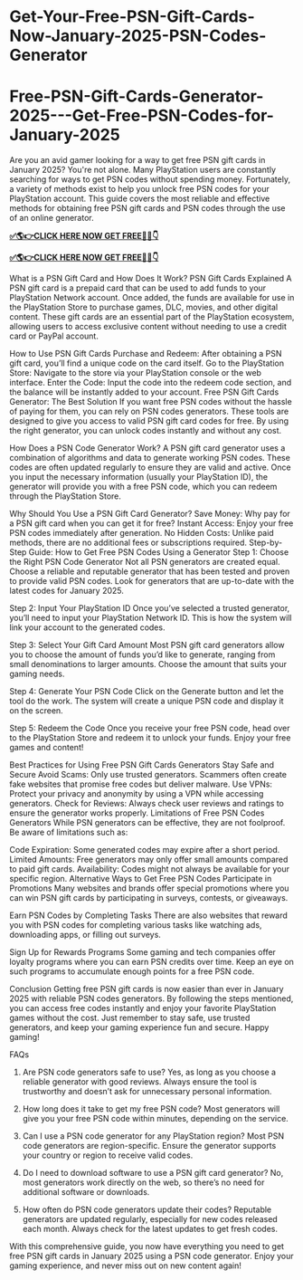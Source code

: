 # Get-Your-Free-PSN-Gift-Cards-Now-January-2025-PSN-Codes-Generator
# Free-PSN-Gift-Cards-Generator-2025---Get-Free-PSN-Codes-for-January-2025
Are you an avid gamer looking for a way to get free PSN gift cards in January 2025? You're not alone. Many PlayStation users are constantly searching for ways to get PSN codes without spending money. Fortunately, a variety of methods exist to help you unlock free PSN codes for your PlayStation account. This guide covers the most reliable and effective methods for obtaining free PSN gift cards and PSN codes through the use of an online generator.

**[✅🌎👉CLICK HERE NOW GET FREE📌✅👇​​](https://groupzone.xyz/psn/)**

**[✅🌎👉CLICK HERE NOW GET FREE📌✅👇​​](https://groupzone.xyz/psn/)**

What is a PSN Gift Card and How Does It Work?
PSN Gift Cards Explained
A PSN gift card is a prepaid card that can be used to add funds to your PlayStation Network account. Once added, the funds are available for use in the PlayStation Store to purchase games, DLC, movies, and other digital content. These gift cards are an essential part of the PlayStation ecosystem, allowing users to access exclusive content without needing to use a credit card or PayPal account.

How to Use PSN Gift Cards
Purchase and Redeem: After obtaining a PSN gift card, you’ll find a unique code on the card itself.
Go to the PlayStation Store: Navigate to the store via your PlayStation console or the web interface.
Enter the Code: Input the code into the redeem code section, and the balance will be instantly added to your account.
Free PSN Gift Cards Generator: The Best Solution
If you want free PSN codes without the hassle of paying for them, you can rely on PSN codes generators. These tools are designed to give you access to valid PSN gift card codes for free. By using the right generator, you can unlock codes instantly and without any cost.

How Does a PSN Code Generator Work?
A PSN gift card generator uses a combination of algorithms and data to generate working PSN codes. These codes are often updated regularly to ensure they are valid and active. Once you input the necessary information (usually your PlayStation ID), the generator will provide you with a free PSN code, which you can redeem through the PlayStation Store.

Why Should You Use a PSN Gift Card Generator?
Save Money: Why pay for a PSN gift card when you can get it for free?
Instant Access: Enjoy your free PSN codes immediately after generation.
No Hidden Costs: Unlike paid methods, there are no additional fees or subscriptions required.
Step-by-Step Guide: How to Get Free PSN Codes Using a Generator
Step 1: Choose the Right PSN Code Generator
Not all PSN generators are created equal. Choose a reliable and reputable generator that has been tested and proven to provide valid PSN codes. Look for generators that are up-to-date with the latest codes for January 2025.

Step 2: Input Your PlayStation ID
Once you’ve selected a trusted generator, you’ll need to input your PlayStation Network ID. This is how the system will link your account to the generated codes.

Step 3: Select Your Gift Card Amount
Most PSN gift card generators allow you to choose the amount of funds you’d like to generate, ranging from small denominations to larger amounts. Choose the amount that suits your gaming needs.

Step 4: Generate Your PSN Code
Click on the Generate button and let the tool do the work. The system will create a unique PSN code and display it on the screen.

Step 5: Redeem the Code
Once you receive your free PSN code, head over to the PlayStation Store and redeem it to unlock your funds. Enjoy your free games and content!

Best Practices for Using Free PSN Gift Cards Generators
Stay Safe and Secure
Avoid Scams: Only use trusted generators. Scammers often create fake websites that promise free codes but deliver malware.
Use VPNs: Protect your privacy and anonymity by using a VPN while accessing generators.
Check for Reviews: Always check user reviews and ratings to ensure the generator works properly.
Limitations of Free PSN Codes Generators
While PSN generators can be effective, they are not foolproof. Be aware of limitations such as:

Code Expiration: Some generated codes may expire after a short period.
Limited Amounts: Free generators may only offer small amounts compared to paid gift cards.
Availability: Codes might not always be available for your specific region.
Alternative Ways to Get Free PSN Codes
Participate in Promotions
Many websites and brands offer special promotions where you can win PSN gift cards by participating in surveys, contests, or giveaways.

Earn PSN Codes by Completing Tasks
There are also websites that reward you with PSN codes for completing various tasks like watching ads, downloading apps, or filling out surveys.

Sign Up for Rewards Programs
Some gaming and tech companies offer loyalty programs where you can earn PSN credits over time. Keep an eye on such programs to accumulate enough points for a free PSN code.

Conclusion
Getting free PSN gift cards is now easier than ever in January 2025 with reliable PSN codes generators. By following the steps mentioned, you can access free codes instantly and enjoy your favorite PlayStation games without the cost. Just remember to stay safe, use trusted generators, and keep your gaming experience fun and secure. Happy gaming!

FAQs
1. Are PSN code generators safe to use? Yes, as long as you choose a reliable generator with good reviews. Always ensure the tool is trustworthy and doesn’t ask for unnecessary personal information.

2. How long does it take to get my free PSN code? Most generators will give you your free PSN code within minutes, depending on the service.

3. Can I use a PSN code generator for any PlayStation region? Most PSN code generators are region-specific. Ensure the generator supports your country or region to receive valid codes.

4. Do I need to download software to use a PSN gift card generator? No, most generators work directly on the web, so there’s no need for additional software or downloads.

5. How often do PSN code generators update their codes? Reputable generators are updated regularly, especially for new codes released each month. Always check for the latest updates to get fresh codes.

With this comprehensive guide, you now have everything you need to get free PSN gift cards in January 2025 using a PSN code generator. Enjoy your gaming experience, and never miss out on new content again!




